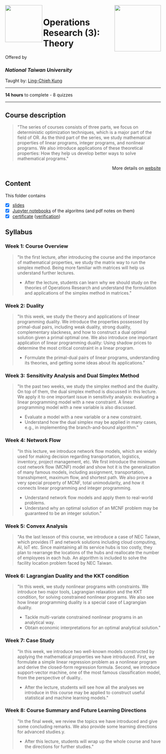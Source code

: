 <a href="https://www.coursera.org/learn/operations-research-theory">
  <img src="/img/Operations_Research_(3)_Theory_logo.avif" width="150" align="right">
</a>

<img src="https://upload.wikimedia.org/wikipedia/en/7/7e/National_Taiwan_University_seal.svg" width="120" height="120" align="left">

# Operations Research (3): Theory

Offered by 
### *National Taiwan University*

Taught by: [Ling-Chieh Kung](https://www.coursera.org/instructor/lckung)

---

**14 hours** to complete - 8 quizzes 

---

## Course description

>"The series of courses consists of three parts, we focus on deterministic optimization techniques, which is a major part of the field of OR.
As the third part of the series, we study mathematical properties of linear programs, integer programs, and nonlinear programs. We also introduce applications of these theoretical properties: How they help us develop better ways to solve mathematical programs."

<p align="right">More details on <a href="https://www.coursera.org/learn/operations-research-theory">website</a></p>

## Content
This folder contains 
- [x] [slides](./Slides) 
- [x] [Jupyter notebooks](./Jupyter%20notebooks) of the algoritms (and pdf notes on them)
- [x] [certificate](./Coursera_Certificate_Operations_Research_(3)_Theory.pdf) ([verification](https://coursera.org/verify/GDK87SR66HD6))

## Syllabus
### Week 1: **Course Overview**
>"In the first lecture, after introducing the course and the importance of mathematical properties, we study the matrix way to run the simplex method. Being more familiar with matrices will help us understand further lectures.
>- After the lecture, students can learn why we should study on the theories of Operations Research and understand the formulation and applications of the simplex method in matrices."
### Week 2: **Duality** 
>"In this week, we study the theory and applications of linear programming duality. We introduce the properties possessed by primal-dual pairs, including weak duality, strong duality, complementary slackness, and how to construct a dual optimal solution given a primal optimal one. We also introduce one important application of linear programming duality: Using shadow prices to determine the most critical constraint in a linear program.
>- Formulate the primal-dual pairs of linear programs, understanding its theories, and getting some ideas about its applications."
### Week 3: **Sensitivity Analysis and Dual Simplex Method**
>"In the past two weeks, we study the simplex method and the duality. On top of them, the dual simplex method is discussed in this lecture. We apply it to one important issue in sensitivity analysis: evaluating a linear programming model with a new constraint. A linear programming model with a new variable is also discussed.
>- Evaluate a model with a new variable or a new constraint.
>- Understand how the dual simplex may be applied in many cases, e.g., in implementing the branch-and-bound algorithm."
### Week 4: **Network Flow**
>"In this lecture, we introduce network flow models, which are widely used for making decision regarding transportation, logistics, inventory, project management, etc. We first introduce the minimum cost network flow (MCNF) model and show hot it is the generalization of many famous models, including assignment, transportation, transshipment, maximum flow, and shortest path. We also prove a very special property of MCNF, total unimodularity, and how it connects linear programming and integer programming. 
>- Understand network flow models and apply them to real-world problems.
>- Understand why an optimal solution of an MCNF problem may be guaranteed to be an integer solution."
### Week 5: **Convex Analysis**
>"As the last lesson of this course, we introduce a case of NEC Taiwan, which provides IT and network solutions including cloud computing, AI, IoT etc. Since maintaining all its service hubs is too costly, they plan to rearrange the locations of the hubs and reallocate the number of employees in each hub. An algorithm is included to solve the facility location problem faced by NEC Taiwan.
### Week 6: **Lagrangian Duality and the KKT condition**
>"In this week, we study nonlinear programs with constraints. We introduce two major tools, Lagrangian relaxation and the KKT condition, for solving constrained nonlinear programs. We also see how linear programming duality is a special case of Lagrangian duality.
>- Tackle multi-variate constrained nonlinear programs in an analytical way.
>- Obtain economic interpretations for an optimal analytical solution."
### Week 7: **Case Study**
>"In this week, we introduce two well-known models constructed by applying the mathematical properties we have introduced. First, we formulate a simple linear regression problem as a nonlinear program and derive the closed-form regression formula. Second, we introduce support-vector machine, one of the most famous classification model, from the perspective of duality..
>- After the lecture, students will see how all the analyses we introduce in this course may be applied to construct useful statistical and machine learning models."
### Week 8: **Course Summary and Future Learning Directions**
>"In the final week, we review the topics we have introduced and give some concluding remarks. We also provide some learning directions for advanced studies.y.
>- After this lecture, students will wrap up the whole course and have the directions for further studies."
